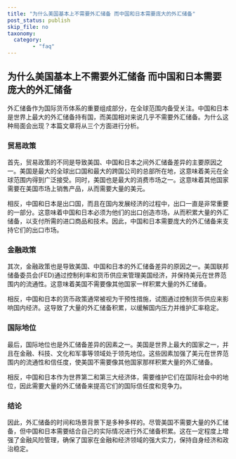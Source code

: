 ```yaml
---
title: "为什么美国基本上不需要外汇储备 而中国和日本需要庞大的外汇储备"
post_status: publish
skip_file: no
taxonomy:
  category:
        - "faq"
---
```


## 为什么美国基本上不需要外汇储备 而中国和日本需要庞大的外汇储备

外汇储备作为国际货币体系的重要组成部分，在全球范围内备受关注。中国和日本是世界上最大的外汇储备持有国，而美国相对来说几乎不需要外汇储备。为什么这种局面会出现？本篇文章将从三个方面进行分析。

### 贸易政策

首先，贸易政策的不同是导致美国、中国和日本之间外汇储备差异的主要原因之一。美国是最大的全球出口国和最大的跨国公司的总部所在地，这意味着美元在全球范围内得到广泛接受。同时，美国也是最大的消费市场之一。这意味着其他国家需要在美国市场上销售产品，从而需要大量的美元。

相反，中国和日本是出口国，而且在国内发展经济的过程中，出口一直是非常重要的一部分。这意味着中国和日本必须为他们的出口创造市场，从而积累大量的外汇储备，以支付所需的进口商品和技术。因此，中国和日本需要庞大的外汇储备来支持它们的出口市场。

### 金融政策

其次，金融政策也是导致美国、中国和日本的外汇储备差异的原因之一。美国联邦储备委员会(FED)通过控制利率和货币供应来管理美国经济，并保持美元在世界范围内的流通性。这意味着美国不需要像其他国家一样积累大量的外汇储备。

相反，中国和日本的货币政策通常被视为干预性措施，试图通过控制货币供应来影响国内经济。这导致了大量的外汇储备积累，以缓解国内压力并维护汇率稳定。

### 国际地位

最后，国际地位也是外汇储备差异的因素之一。美国是世界上最大的国家之一，并且在金融、科技、文化和军事等领域处于领先地位。这些因素加强了美元在世界范围内的流通性和信任度，使美国不需要像其他国家那样积累大量的外汇储备。

相反，中国和日本作为世界第二和第三大经济体，需要维护它们在国际社会中的地位，因此需要大量的外汇储备来提高它们的国际信任度和竞争力。

### 结论

因此，外汇储备的时间和场景背景下是多种多样的。尽管美国不需要大量的外汇储备，但中国和日本需要结合自己的实际情况进行外汇储备积累。这在一定程度上增强了金融风险管理，确保了国家在金融和经济领域的强大实力，保持自身经济和政治稳定。
